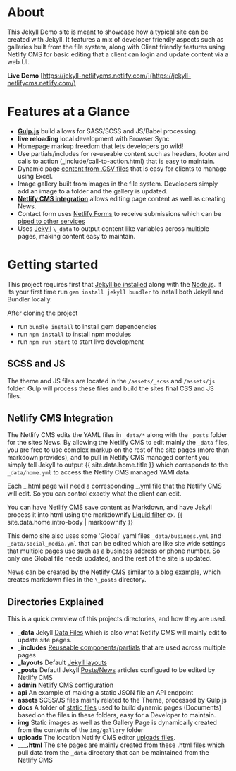 # About

This Jekyll Demo site is meant to showcase how a typical site can be created with Jekyll. It features a mix of developer friendly aspects such as galleries built from the file system, along with Client friendly features using Netlify CMS for basic editing that a client can login and update content via a web UI.

**Live Demo** [https://jekyll-netlifycms.netlify.com/](https://jekyll-netlifycms.netlify.com/)

# Features at a Glance

- **[Gulp.js](https://gulpjs.com/)** build allows for SASS/SCSS and JS/Babel processing.
- **live reloading** local development with Browser Sync
- Homepage markup freedom that lets developers go wild!
- Use partials/includes for re-useable content such as headers, footer and calls to action (\_include/call-to-action.html) that is easy to maintain.
- Dynamic page [content from .CSV files](https://jekyll-netlifycms.netlify.com/directory/) that is easy for clients to manage using Excel.
- Image gallery built from images in the file system. Developers simply add an image to a folder and the gallery is updated.
- **[Netlify CMS integration](https://www.netlifycms.org/)** allows editing page content as well as creating News.
- Contact form uses [Netlify Forms](https://www.netlify.com/docs/form-handling/) to receive submissions which can be [piped to other services](https://www.netlify.com/docs/form-handling/#receiving-submissions)
- Uses [Jekyll](https://jekyllrb.com/docs/datafiles/) `\_data` to output content like variables across multiple pages, making content easy to maintain.

# Getting started

This project requires first that [Jekyll be installed](https://jekyllrb.com/docs/installation/) along with the [Node.js](https://nodejs.org/en/download/). If its your first time run `gem install jekyll bundler` to install both Jekyll and Bundler locally.

After cloning the project

- run `bundle install` to install gem dependencies
- run `npm install` to install npm modules
- run `npm run start` to start live development

## SCSS and JS

The theme and JS files are located in the `/assets/_scss` and `/assets/js` folder. Gulp will process these files and build the sites final CSS and JS files.

## Netlify CMS Integration

The Netlify CMS edits the YAML files in `_data/*` along with the `_posts` folder for the sites News. By allowing the Netlify CMS to edit mainly the `_data` files, you are free to use complex markup on the rest of the site pages (more than markdown provides), and to pull in Netlify CMS managed content you simply tell Jekyll to output {{ site.data.home.title }} which coresponds to the `_data/home.yml` to access the Netlify CMS managed YAMl data.

Each _.html page will need a corresponding _.yml file that the Netlify CMS will edit. So you can control exactly what the client can edit.

You can have Netlify CMS save content as Markdown, and have Jekyll process it into html using the markdownify [Liquid filter](https://jekyllrb.com/docs/liquid/filters/) ex. {{ site.data.home.intro-body | markdownify }}

This demo site also uses some 'Global' yaml files `_data/business.yml` and `_data/social_media.yml` that can be edited which are like site wide settings that multiple pages use such as a business address or phone number. So only one Global file needs updated, and the rest of the site is updated.

News can be created by the Netlify CMS similar [to a blog example](https://hackernoon.com/adding-a-cms-to-your-static-site-with-netlify-cms-4adadf49aac2), which creates markdown files in the `\_posts` directory.

## Directories Explained

This is a quick overview of this projects directories, and how they are used.

- **\_data** Jekyll [Data Files](https://jekyllrb.com/docs/datafiles/) which is also what Netlify CMS will mainly edit to update site pages.
- **\_includes** [Reuseable components/partials](https://jekyllrb.com/docs/includes/) that are used across multiple pages
- **\_layouts** Default [Jekyll layouts](https://jekyllrb.com/docs/step-by-step/04-layouts/)
- **\_posts** Defautl Jekyll [Posts/News](https://jekyllrb.com/docs/posts/) articles configued to be edited by Netlify CMS
- **admin** [Netlify CMS configuration](https://www.netlifycms.org/docs/add-to-your-site/)
- **api** An example of making a static JSON file an API endpoint
- **assets** SCSS/JS files mainly related to the Theme, processed by Gulp.js
- **docs** A folder of [static files](https://jekyllrb.com/docs/static-files/) used to build dynamic pages (Documents) based on the files in these folders, easy for a Developer to maintain.
- **img** Static images as well as the Gallery Page is dynamically created from the contents of the `img/gallery` folder
- **uploads** The location Netlify CMS editor [uploads files](https://www.netlifycms.org/docs/configuration-options/#media-library).
- **\_\_\_.html** The site pages are mainly created from these .html files which pull data from the `_data` directory that can be maintained from the Netlify CMS
